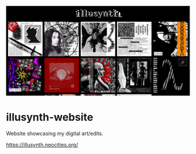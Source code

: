 <img src="image.png" width="600">

# illusynth-website
Website showcasing my digital art/edits.

https://illusynth.neocities.org/
